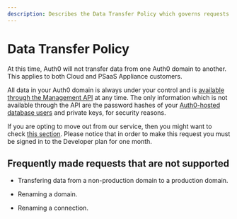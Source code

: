 ```yaml
---
description: Describes the Data Transfer Policy which governs requests for transfer of data from one Auth0 domain to another.
---
```


# Data Transfer Policy

At this time, Auth0 will not transfer data from one Auth0 domain to another. This applies to both Cloud and PSaaS Appliance customers.

All data in your Auth0 domain is always under your control and is [available through the Management API](/api/v2) at any time. The only information which is not available through the API are the password hashes of your [Auth0-hosted database users](/connections/database) and private keys, for security reasons.

If you are opting to move out from our service, then you might want to check [this section](/moving-out). Please notice that in order to make this request you must be signed in to the Developer plan for one month.

## Frequently made requests that are not supported

* Transfering data from a non-production domain to a production domain.

* Renaming a domain.

* Renaming a connection.